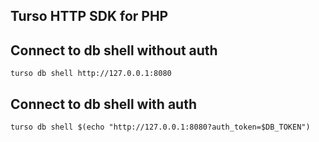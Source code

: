 ## Turso HTTP SDK for PHP

## Connect to db shell without auth

```shell
turso db shell http://127.0.0.1:8080
```

## Connect to db shell with auth

```shell
turso db shell $(echo "http://127.0.0.1:8080?auth_token=$DB_TOKEN")
```
